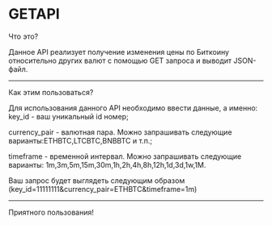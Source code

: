 # GETAPI
Что это?

Данное API реализует получение изменения цены по Биткоину относительно других валют с помощью GET запроса и выводит JSON-файл.
***

Как этим пользоваться?

Для использования данного API необходимо ввести данные, а именно:
key_id - ваш уникальный id номер;

currency_pair - валютная пара. Можно запрашивать следующие варианты:ETHBTC,LTCBTC,BNBBTC и т.п.;

timeframe - временной интервал. Можно запрашивать следующие варианты: 1m,3m,5m,15m,30m,1h,2h,4h,8h,12h,1d,3d,1w,1M.

Ваш запрос будет выглядеть следующим образом (key_id=11111111&currency_pair=ETHBTC&timeframe=1m)

***

Приятного пользования!
